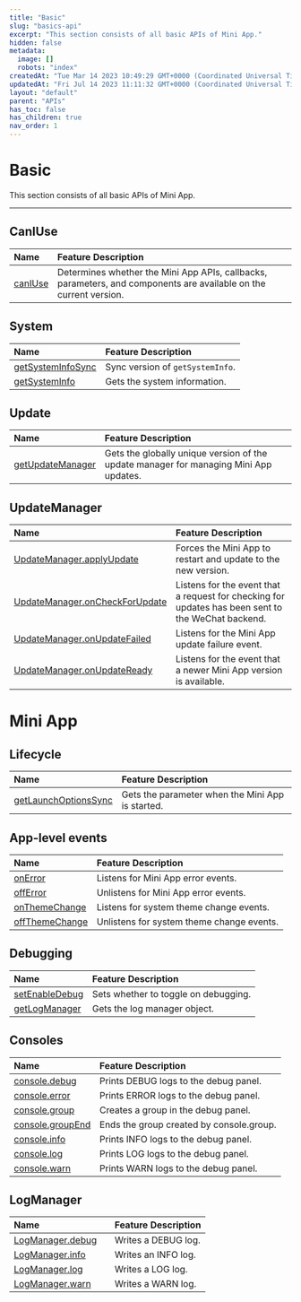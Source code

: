 ```yaml
---
title: "Basic"
slug: "basics-api"
excerpt: "This section consists of all basic APIs of Mini App."
hidden: false
metadata: 
  image: []
  robots: "index"
createdAt: "Tue Mar 14 2023 10:49:29 GMT+0000 (Coordinated Universal Time)"
updatedAt: "Fri Jul 14 2023 11:11:32 GMT+0000 (Coordinated Universal Time)"
layout: "default"
parent: "APIs"
has_toc: false
has_children: true
nav_order: 1
---
```

# Basic 
This section consists of all basic APIs of Mini App.

***

## CanIUse

| Name                         | Feature Description                                                                                               |
| :--------------------------- | :---------------------------------------------------------------------------------------------------------------- |
| [canIUse](basics-api/can-i-use-api) | Determines whether the Mini App APIs, callbacks, parameters, and components are available on the current version. |

## System

| Name                                                        | Feature Description              |
| :---------------------------------------------------------- | :------------------------------- |
| [getSystemInfoSync](basics-api/system-api#getsysteminfosync)       | Sync version of `getSystemInfo`. |
| [getSystemInfo](basics-api/system-api#getsysteminfo-object-object) | Gets the system information.     |

## Update

| Name                                              | Feature Description                                                                   |
| :------------------------------------------------ | :------------------------------------------------------------------------------------ |
| [getUpdateManager](basics-api/update#wxgetupdatemanager) | Gets the globally unique version of the update manager for managing Mini App updates. |

## UpdateManager

| Name                                                                                    | Feature Description                                                                                |
| :-------------------------------------------------------------------------------------- | :------------------------------------------------------------------------------------------------- |
| [UpdateManager.applyUpdate](basics-api/update#updatemanagerapplyupdate)                        | Forces the Mini App to restart and update to the new version.                                      |
| [UpdateManager.onCheckForUpdate](basics-api/#updatemanageroncheckforupdatefunction-callback)   | Listens for the event that a request for checking for updates has been sent to the WeChat backend. |
| [UpdateManager.onUpdateFailed](basics-api/update#updatemanageronupdatefailedfunction-callback) | Listens for the Mini App update failure event.                                                     |
| [UpdateManager.onUpdateReady](basics-api/update#updatemanageronupdatereadyfunction-callback)   | Listens for the event that a newer Mini App version is available.                                  |

# Mini App

## Lifecycle

| Name                                                                        | Feature Description                              |
| :-------------------------------------------------------------------------- | :----------------------------------------------- |
| [getLaunchOptionsSync](basics-api/mini-app-api#getlaunchoptionssync-object-object) | Gets the parameter when the Mini App is started. |

## App-level events

| Name                                                                 | Feature Description                       |
| :------------------------------------------------------------------- | :---------------------------------------- |
| [onError](basics-api/mini-app-api#wxonerror)                                | Listens for Mini App error events.        |
| [offError](basics-api/mini-app-api#wxofferror)                              | Unlistens for Mini App error events.      |
| [onThemeChange](basics-api/mini-app-api#wxonthemechangefunction-listener)   | Listens for system theme change events.   |
| [offThemeChange](basics-api/mini-app-api#wxoffthemechangefunction-listener) | Unlistens for system theme change events. |

## Debugging

| Name                                               | Feature Description                  |
| :------------------------------------------------- | :----------------------------------- |
| [setEnableDebug](basics-api/debugging-api#setEnableDebug) | Sets whether to toggle on debugging. |
| [getLogManager](basics-api/debugging-api-getLogManager)   | Gets the log manager object.         |

## Consoles

| Name                                                   | Feature Description                      |
| :----------------------------------------------------- | :--------------------------------------- |
| [console.debug](basics-api/debugging-api#console.debug)       | Prints DEBUG logs to the debug panel.    |
| [console.error](basics-api/debugging-api#console.error)       | Prints ERROR logs to the debug panel.    |
| [console.group](basics-api/debugging-api#console.group)       | Creates a group in the debug panel.      |
| [console.groupEnd](basics-api/debugging-api#console.groupEnd) | Ends the group created by console.group. |
| [console.info](basics-api/debugging-api#console.info)         | Prints INFO logs to the debug panel.     |
| [console.log](basics-api/debugging-api#console.log)           | Prints LOG logs to the debug panel.      |
| [console.warn](basics-api/debugging-api#console.warn)         | Prints WARN logs to the debug panel.     |

## LogManager

| Name                                                   |    | Feature Description |
| :----------------------------------------------------- | :- | :------------------ |
| [LogManager.debug](basics-api/debugging-api#LogManager.debug) |    | Writes a DEBUG log. |
| [LogManager.info](basics-api/debugging-api#LogManager.info)   |    | Writes an INFO log. |
| [LogManager.log](basics-api/debugging-api#LogManager.log)     |    | Writes a LOG log.   |
| [LogManager.warn](basics-api/debugging-api#LogManager.warn)   |    | Writes a WARN log.  |
